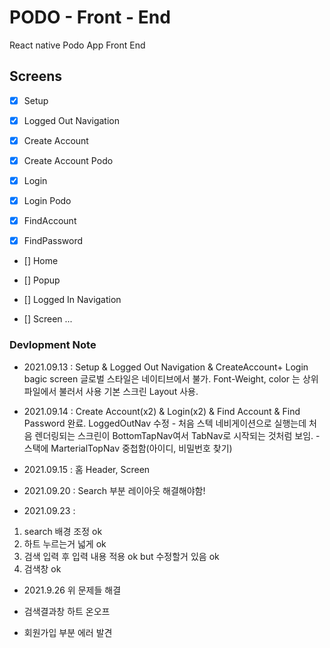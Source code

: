 # PODO - Front - End

React native Podo App Front End

## Screens

- [x] Setup
- [x] Logged Out Navigation

- [x] Create Account
- [x] Create Account Podo
- [x] Login
- [x] Login Podo
- [x] FindAccount
- [x] FindPassword
- [] Home
- [] Popup

- [] Logged In Navigation
- [] Screen ...

### Devlopment Note

- 2021.09.13 : Setup & Logged Out Navigation & CreateAccount+ Login bagic screen
  글로벌 스타일은 네이티브에서 불가. Font-Weight, color 는 상위 파일에서 불러서 사용
  기본 스크린 Layout 사용.

- 2021.09.14 : Create Account(x2) & Login(x2) & Find Account & Find Password 완료.
  LoggedOutNav 수정 - 처음 스텍 네비게이션으로 실행는데 처음 렌더링되는 스크린이 BottomTapNav여서 TabNav로 시작되는 것처럼 보임. - 스택에 MarterialTopNav 중첩함(아이디, 비밀번호 찾기)

- 2021.09.15 : 홈 Header, Screen

- 2021.09.20 : Search 부분 레이아웃 해결해야함!

- 2021.09.23 :

1. search 배경 조정 ok
2. 하트 누르는거 넓게 ok
3. 검색 입력 후 입력 내용 적용 ok but 수정할거 있음 ok
4. 검색창 ok

- 2021.9.26
  위 문제들 해결

- 검색결과창 하트 온오프
- 회원가입 부분 에러 발견

